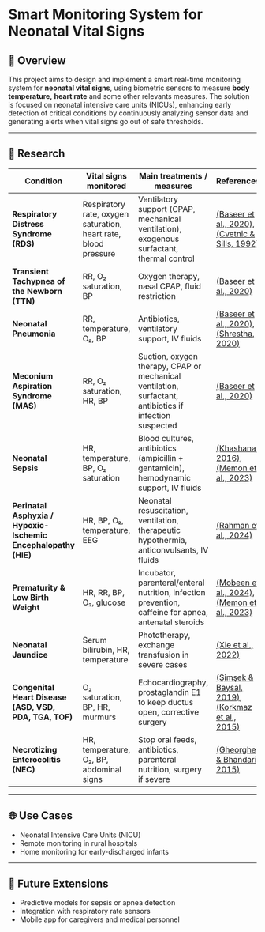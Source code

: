 # Smart Monitoring System for Neonatal Vital Signs
## 📌 Overview
This project aims to design and implement a smart real-time monitoring system for **neonatal vital signs**, using biometric sensors to measure **body temperature,** **heart rate** and some other relevants measures. The solution is focused on neonatal intensive care units (NICUs), enhancing early detection of critical conditions by continuously analyzing sensor data and generating alerts when vital signs go out of safe thresholds.

---

## 📖 Research
| Condition                                                      | Vital signs monitored                                           | Main treatments / measures                                                                              | References                                                                                                                                                                                                                                                                                                                    |
| -------------------------------------------------------------- | --------------------------------------------------------------- | ------------------------------------------------------------------------------------------------------- | ----------------------------------------------------------------------------------------------------------------------------------------------------------------------------------------------------------------------------------------------------------------------------------------------------------------------------- |
| **Respiratory Distress Syndrome (RDS)**                        | Respiratory rate, oxygen saturation, heart rate, blood pressure | Ventilatory support (CPAP, mechanical ventilation), exogenous surfactant, thermal control               | [(Baseer et al., 2020)](https://consensus.app/papers/risk-factors-of-respiratory-diseases-among-neonates-in-baseer-mohamed/c5f857a3c728536d8ede20200580d560), [(Cvetnic & Sills, 1992)](https://consensus.app/papers/8-neonatal-lung-disease-cvetnic-sills/fe270b6c97eb535bb9b28d19d195c64a/)                                 |
| **Transient Tachypnea of the Newborn (TTN)**                   | RR, O₂ saturation, BP                                           | Oxygen therapy, nasal CPAP, fluid restriction                                                           | [(Baseer et al., 2020)](https://consensus.app/papers/risk-factors-of-respiratory-diseases-among-neonates-in-baseer-mohamed/c5f857a3c728536d8ede20200580d560)                                                                                                                                                                  |
| **Neonatal Pneumonia**                                         | RR, temperature, O₂, BP                                         | Antibiotics, ventilatory support, IV fluids                                                             | [(Baseer et al., 2020)](https://consensus.app/papers/risk-factors-of-respiratory-diseases-among-neonates-in-baseer-mohamed/c5f857a3c728536d8ede20200580d560), [(Shrestha, 2020)](https://consensus.app/papers/neonatal-admission-from-emergency-department-shrestha/4f8d1a3ac4b15ce7a97cdde81d5b7fe3/)                        |
| **Meconium Aspiration Syndrome (MAS)**                         | RR, O₂ saturation, HR, BP                                       | Suction, oxygen therapy, CPAP or mechanical ventilation, surfactant, antibiotics if infection suspected | [(Baseer et al., 2020)](https://consensus.app/papers/risk-factors-of-respiratory-diseases-among-neonates-in-baseer-mohamed/c5f857a3c728536d8ede20200580d560)                                                                                                                                                                  |
| **Neonatal Sepsis**                                            | HR, temperature, BP, O₂ saturation                              | Blood cultures, antibiotics (ampicillin + gentamicin), hemodynamic support, IV fluids                   | [(Khashana, 2016)](https://consensus.app/papers/microbes-causing-severe-neonatal-septicemia-in-a-tertiary-khashana/5f3b10bb9d655063a2411d64b63b32ae), [(Memon et al., 2023)](https://consensus.app/papers/outcomes-and-frequency-of-neonatal-diseases-observed-in-memon-kazi/a3f84ca1a3da5eb69f54396d3c2c8f3f/)               |
| **Perinatal Asphyxia / Hypoxic-Ischemic Encephalopathy (HIE)** | HR, BP, O₂, temperature, EEG                                    | Neonatal resuscitation, ventilation, therapeutic hypothermia, anticonvulsants, IV fluids                | [(Rahman et al., 2024)](https://consensus.app/papers/reason-for-admission-and-neonatal-outcome-in-the-neonatal-rahman-begum/835265b75b8b54fab57fb04616f0b141/)                                                                                                                                                                |
| **Prematurity & Low Birth Weight**                             | HR, RR, BP, O₂, glucose                                         | Incubator, parenteral/enteral nutrition, infection prevention, caffeine for apnea, antenatal steroids   | [(Mobeen et al., 2024)](https://consensus.app/papers/spectrum-of-disease-and-outcome-in-neonates-admitted-in-mobeen-ashraf/85e7df579b995a97801c4bf1843766f5), [(Memon et al., 2023)](https://consensus.app/papers/outcomes-and-frequency-of-neonatal-diseases-observed-in-memon-kazi/a3f84ca1a3da5eb69f54396d3c2c8f3f/)       |
| **Neonatal Jaundice**                                          | Serum bilirubin, HR, temperature                                | Phototherapy, exchange transfusion in severe cases                                                      | [(Xie et al., 2022)](https://consensus.app/papers/the-disease-spectrum-and-influencing-factors-of-nicu-in-xie-zhu/52d025ebcbc05b87be547dfdebfe9cf2/)                                                                                                                                                                          |
| **Congenital Heart Disease (ASD, VSD, PDA, TGA, TOF)**         | O₂ saturation, BP, HR, murmurs                                  | Echocardiography, prostaglandin E1 to keep ductus open, corrective surgery                              | [(Şimşek & Baysal, 2019)](https://consensus.app/papers/incidence-and-distribution-of-congenital-heart-disease-in-şimşek-baysal/6e0ffc22f4f85a119f4fbfe51fd98e88), [(Korkmaz et al., 2015)](https://consensus.app/papers/incidence-and-clinical-characteristics-of-congenital-korkmaz-özkan/1e06799d3b895bd6b05260b449bd59dd/) |
| **Necrotizing Enterocolitis (NEC)**                            | HR, temperature, O₂, BP, abdominal signs                        | Stop oral feeds, antibiotics, parenteral nutrition, surgery if severe                                   | [(Gheorghe & Bhandari, 2015)](https://consensus.app/papers/stem-cell-therapy-in-neonatal-diseases-gheorghe-bhandari/ab59785634e657ddaec27feefd3cda47/)                                                                                                                                                                        |

---

## 🌐 Use Cases

- Neonatal Intensive Care Units (NICU)
- Remote monitoring in rural hospitals
- Home monitoring for early-discharged infants

---

## 🚀 Future Extensions

- Predictive models for sepsis or apnea detection
- Integration with respiratory rate sensors
- Mobile app for caregivers and medical personnel

